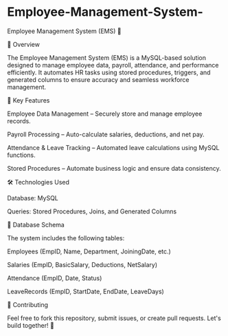 # Employee-Management-System-
Employee Management System (EMS) 🚀

📌 Overview

The Employee Management System (EMS) is a MySQL-based solution designed to manage employee data, payroll, attendance, and performance efficiently. It automates HR tasks using stored procedures, triggers, and generated columns to ensure accuracy and seamless workforce management.

🔑 Key Features

Employee Data Management – Securely store and manage employee records.

Payroll Processing – Auto-calculate salaries, deductions, and net pay.

Attendance & Leave Tracking – Automated leave calculations using MySQL functions.

Stored Procedures  – Automate business logic and ensure data consistency.

🛠️ Technologies Used

Database: MySQL

Queries: Stored Procedures, Joins, and Generated Columns

📂 Database Schema

The system includes the following tables:

Employees (EmpID, Name, Department, JoiningDate, etc.)

Salaries (EmpID, BasicSalary, Deductions, NetSalary)

Attendance (EmpID, Date, Status)

LeaveRecords (EmpID, StartDate, EndDate, LeaveDays)

🤝 Contributing

Feel free to fork this repository, submit issues, or create pull requests. Let's build together! 🚀



